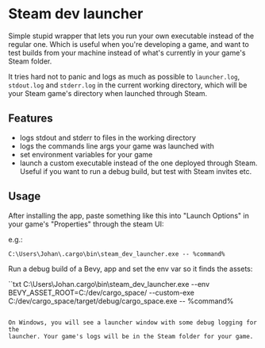 # Steam dev launcher

Simple stupid wrapper that lets you run your own executable instead of the
regular one. Which is useful when you're developing a game, and want to test
builds from your machine instead of what's currently in your game's Steam
folder.

It tries hard not to panic and logs as much as possible to `launcher.log`,
`stdout.log` and `stderr.log` in the current working directory, which will be
your Steam game's directory when launched through Steam.

## Features

- logs stdout and stderr to files in the working directory
- logs the commands line args your game was launched with
- set environment variables for your game
- launch a custom executable instead of the one deployed through Steam. Useful
  if you want to run a debug build, but test with Steam invites etc.

## Usage

After installing the app, paste something like this into "Launch Options" in
your game's "Properties" through the steam UI:

e.g.:

```txt
C:\Users\Johan\.cargo\bin\steam_dev_launcher.exe -- %command%
```

Run a debug build of a Bevy, app and set the env var so it finds the assets:

``txt
C:\Users\Johan\.cargo\bin\steam_dev_launcher.exe --env BEVY_ASSET_ROOT=C:/dev/cargo_space/ --custom-exe C:/dev/cargo_space/target/debug/cargo_space.exe -- %command%
```

On Windows, you will see a launcher window with some debug logging for the
launcher. Your game's logs will be in the Steam folder for your game.
